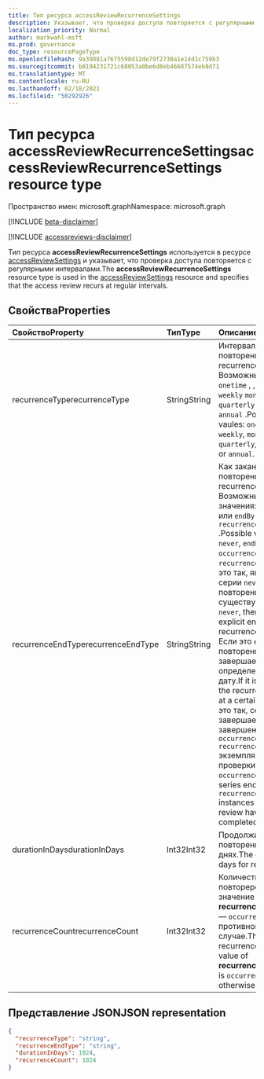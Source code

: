 ```yaml
---
title: Тип ресурса accessReviewRecurrenceSettings
description: Указывает, что проверка доступа повторяется с регулярными интервалами.
localization_priority: Normal
author: markwahl-msft
ms.prod: governance
doc_type: resourcePageType
ms.openlocfilehash: 9a39881a7675598d12de79f2738a1e14d1c759b3
ms.sourcegitcommit: b0194231721c68053a0be6d8eb46687574eb8d71
ms.translationtype: MT
ms.contentlocale: ru-RU
ms.lasthandoff: 02/18/2021
ms.locfileid: "50292926"
---
```

# <a name="accessreviewrecurrencesettings-resource-type"></a><span data-ttu-id="00cb6-103">Тип ресурса accessReviewRecurrenceSettings</span><span class="sxs-lookup"><span data-stu-id="00cb6-103">accessReviewRecurrenceSettings resource type</span></span>

<span data-ttu-id="00cb6-104">Пространство имен: microsoft.graph</span><span class="sxs-lookup"><span data-stu-id="00cb6-104">Namespace: microsoft.graph</span></span>

[!INCLUDE [beta-disclaimer](../../includes/beta-disclaimer.md)]

[!INCLUDE [accessreviews-disclaimer](../../includes/accessreviews-disclaimer.md)]

<span data-ttu-id="00cb6-105">Тип ресурса **accessReviewRecurrenceSettings** используется в ресурсе [accessReviewSettings](accessreviewsettings.md) и указывает, что проверка доступа повторяется с регулярными интервалами.</span><span class="sxs-lookup"><span data-stu-id="00cb6-105">The **accessReviewRecurrenceSettings** resource type is used in the [accessReviewSettings](accessreviewsettings.md) resource and specifies that the access review recurs at regular intervals.</span></span>

## <a name="properties"></a><span data-ttu-id="00cb6-106">Свойства</span><span class="sxs-lookup"><span data-stu-id="00cb6-106">Properties</span></span>

| <span data-ttu-id="00cb6-107">Свойство</span><span class="sxs-lookup"><span data-stu-id="00cb6-107">Property</span></span> | <span data-ttu-id="00cb6-108">Тип</span><span class="sxs-lookup"><span data-stu-id="00cb6-108">Type</span></span> | <span data-ttu-id="00cb6-109">Описание</span><span class="sxs-lookup"><span data-stu-id="00cb6-109">Description</span></span> |
| :------- | :--- | :---------- |
| <span data-ttu-id="00cb6-110">recurrenceType</span><span class="sxs-lookup"><span data-stu-id="00cb6-110">recurrenceType</span></span> | <span data-ttu-id="00cb6-111">String</span><span class="sxs-lookup"><span data-stu-id="00cb6-111">String</span></span> | <span data-ttu-id="00cb6-112">Интервал повторения.</span><span class="sxs-lookup"><span data-stu-id="00cb6-112">The recurrence interval.</span></span> <span data-ttu-id="00cb6-113">Возможные vaules: `onetime` , , , , или `weekly` `monthly` `quarterly` `halfyearly` `annual` .</span><span class="sxs-lookup"><span data-stu-id="00cb6-113">Possible vaules: `onetime`, `weekly`, `monthly`, `quarterly`, `halfyearly` or `annual`.</span></span>                                                                   |
| <span data-ttu-id="00cb6-114">recurrenceEndType</span><span class="sxs-lookup"><span data-stu-id="00cb6-114">recurrenceEndType</span></span> | <span data-ttu-id="00cb6-115">String</span><span class="sxs-lookup"><span data-stu-id="00cb6-115">String</span></span> | <span data-ttu-id="00cb6-116">Как заканчивается повторение.</span><span class="sxs-lookup"><span data-stu-id="00cb6-116">How the recurrence ends.</span></span> <span data-ttu-id="00cb6-117">Возможные значения: `never` , , , или `endBy` `occurrences` `recurrenceCount` .</span><span class="sxs-lookup"><span data-stu-id="00cb6-117">Possible values: `never`, `endBy`, `occurrences`, or `recurrenceCount`.</span></span> <span data-ttu-id="00cb6-118">Если это так, явный конец серии `never` повторения не существует.</span><span class="sxs-lookup"><span data-stu-id="00cb6-118">If it is `never`, then there is no explicit end of the recurrence series.</span></span> <span data-ttu-id="00cb6-119">Если это `endBy` так, то повторение завершается в определенную дату.</span><span class="sxs-lookup"><span data-stu-id="00cb6-119">If it is `endBy`, then the recurrence ends at a certain date.</span></span> <span data-ttu-id="00cb6-120">Если это так, серия завершается после завершения `occurrences` `recurrenceCount` экземпляров проверки.</span><span class="sxs-lookup"><span data-stu-id="00cb6-120">If it is `occurrences`, then the series ends after `recurrenceCount` instances of the review have completed.</span></span> |
| <span data-ttu-id="00cb6-121">durationInDays</span><span class="sxs-lookup"><span data-stu-id="00cb6-121">durationInDays</span></span> | <span data-ttu-id="00cb6-122">Int32</span><span class="sxs-lookup"><span data-stu-id="00cb6-122">Int32</span></span> | <span data-ttu-id="00cb6-123">Продолжительность повторения в днях.</span><span class="sxs-lookup"><span data-stu-id="00cb6-123">The duration in days for recurrence.</span></span> |
| <span data-ttu-id="00cb6-124">recurrenceCount</span><span class="sxs-lookup"><span data-stu-id="00cb6-124">recurrenceCount</span></span> | <span data-ttu-id="00cb6-125">Int32</span><span class="sxs-lookup"><span data-stu-id="00cb6-125">Int32</span></span> | <span data-ttu-id="00cb6-126">Количество повторерений, если значение **recurrenceEndType** — `occurrences` или 0 в противном случае.</span><span class="sxs-lookup"><span data-stu-id="00cb6-126">The count of recurrences, if the value of **recurrenceEndType** is `occurrences`, or 0 otherwise.</span></span> |

## <a name="json-representation"></a><span data-ttu-id="00cb6-127">Представление JSON</span><span class="sxs-lookup"><span data-stu-id="00cb6-127">JSON representation</span></span>

<!-- {
  "blockType": "resource",
  "@odata.type": "microsoft.graph.accessReviewRecurrenceSettings"
}-->
```json
{
  "recurrenceType": "string",
  "recurrenceEndType": "string",
  "durationInDays": 1024,
  "recurrenceCount": 1024
}
```
<!-- uuid: 8fcb5dbc-d5aa-4681-8e31-b001d5168d79
2015-10-25 14:57:30 UTC -->
<!--
{
  "type": "#page.annotation",
  "description": "accessReviewRecurrenceSettings resource",
  "keywords": "",
  "section": "documentation",
  "tocPath": "",
  "suppressions": []
}
-->
